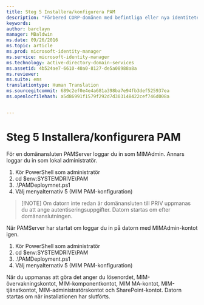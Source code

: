 ```yaml
---
title: Steg 5 Installera/konfigurera PAM
description: "Förbered CORP-domänen med befintliga eller nya identiteter som ska hanteras av Privileged Identity Manager med hjälp av skript"
keywords: 
author: barclayn
manager: MBaldwin
ms.date: 09/26/2016
ms.topic: article
ms.prod: microsoft-identity-manager
ms.service: microsoft-identity-manager
ms.technology: active-directory-domain-services
ms.assetid: 4b524ae7-6610-40a0-8127-de5a08988a8a
ms.reviewer: 
ms.suite: ems
translationtype: Human Translation
ms.sourcegitcommit: 689c2ef0e4e4a681a398ba7e94fb3def525937ea
ms.openlocfilehash: a5d86991f1579f292d7d303148422cef746d008a


---
```

# Steg 5 Installera/konfigurera PAM

För en domänansluten PAMServer loggar du in som MIMAdmin. Annars loggar du in som lokal administratör.
1. Kör PowerShell som administratör
2. cd $env:SYSTEMDRIVE\PAM
3. .\PAMDeploymnet.ps1
4. Välj menyalternativ 5 (MIM PAM-konfiguration)

>[!NOTE] Om datorn inte redan är domänansluten till PRIV uppmanas du att ange autentiseringsuppgifter. Datorn startas om efter domänanslutningen.

När PAMServer har startat om loggar du in på datorn med MIMAdmin-kontot igen.

1. Kör PowerShell som administratör
2. cd $env:SYSTEMDRIVE\PAM
3. .\PAMDeployment.ps1
4. Välj menyalternativ 5 (MIM PAM-konfiguration)

  När du uppmanas att göra det anger du lösenordet, MIM-övervakningskontot, MIM-komponentkontot, MIM MA-kontot, MIM-tjänstkontot, MIM-administratörskontot och SharePoint-kontot.
  Datorn startas om när installationen har slutförts.



<!--HONumber=Sep16_HO4-->


